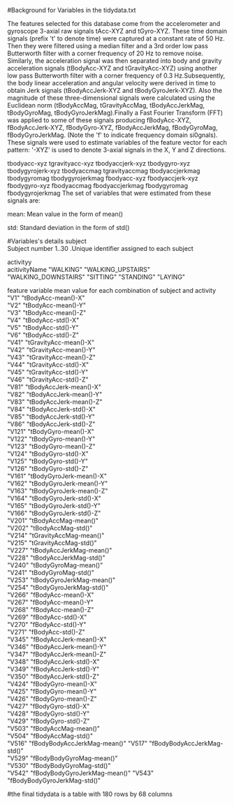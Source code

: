 #Background for Variables in the tidydata.txt

The features selected for this database come from the accelerometer and gyroscope 3-axial raw signals tAcc-XYZ and tGyro-XYZ. These time domain signals (prefix 't' to denote time) were captured at a constant rate of 50 Hz. Then they were filtered using a median filter and a 3rd order low pass Butterworth filter with a corner frequency of 20 Hz to remove noise. Similarly, the acceleration signal was then separated into body and gravity acceleration signals (tBodyAcc-XYZ and tGravityAcc-XYZ) using another low pass Butterworth filter with a corner frequency of 0.3 Hz.Subsequently, the body linear acceleration and angular velocity were derived in time to obtain Jerk signals (tBodyAccJerk-XYZ and tBodyGyroJerk-XYZ). Also the magnitude of these three-dimensional signals were calculated using the Euclidean norm (tBodyAccMag, tGravityAccMag, tBodyAccJerkMag, tBodyGyroMag, tBodyGyroJerkMag).Finally a Fast Fourier Transform (FFT) was applied to some of these signals producing fBodyAcc-XYZ, fBodyAccJerk-XYZ, fBodyGyro-XYZ, fBodyAccJerkMag, fBodyGyroMag, fBodyGyroJerkMag. (Note the 'f' to indicate frequency domain si0gnals).
These signals were used to estimate variables of the feature vector for each pattern:
'-XYZ' is used to denote 3-axial signals in the X, Y and Z directions.

tbodyacc-xyz
tgravityacc-xyz
tbodyaccjerk-xyz
tbodygyro-xyz
tbodygyrojerk-xyz
tbodyaccmag
tgravityaccmag
tbodyaccjerkmag
tbodygyromag
tbodygyrojerkmag
fbodyacc-xyz
fbodyaccjerk-xyz
fbodygyro-xyz
fbodyaccmag
fbodyaccjerkmag
fbodygyromag
fbodygyrojerkmag
The set of variables that were estimated from these signals are:

mean: Mean value in the form of mean()

std: Standard deviation in the form of std()


#Variables's details
subject                    
    Subject number
                           1..30 .Unique identifier assigned to each subject

activityy                       
    acitivityName
                           "WALKING"
                           "WALKING_UPSTAIRS"
                           "WALKING_DOWNSTAIRS"
                           "SITTING"
                           "STANDING"
                           "LAYING"

feature variable
     mean value for each combination of subject and activity 
             "V1"   "tBodyAcc-mean()-X"          
             "V2"   "tBodyAcc-mean()-Y"          
             "V3"   "tBodyAcc-mean()-Z"          
             "V4"   "tBodyAcc-std()-X"           
             "V5"   "tBodyAcc-std()-Y"           
             "V6"   "tBodyAcc-std()-Z"           
            "V41"  "tGravityAcc-mean()-X"       
            "V42"  "tGravityAcc-mean()-Y"       
            "V43"  "tGravityAcc-mean()-Z"       
            "V44"  "tGravityAcc-std()-X"        
            "V45"  "tGravityAcc-std()-Y"        
            "V46"  "tGravityAcc-std()-Z"        
            "V81"  "tBodyAccJerk-mean()-X"      
            "V82"  "tBodyAccJerk-mean()-Y"      
            "V83"  "tBodyAccJerk-mean()-Z"      
            "V84"  "tBodyAccJerk-std()-X"       
            "V85"  "tBodyAccJerk-std()-Y"       
            "V86"  "tBodyAccJerk-std()-Z"       
           "V121" "tBodyGyro-mean()-X"         
           "V122" "tBodyGyro-mean()-Y"         
           "V123" "tBodyGyro-mean()-Z"         
           "V124" "tBodyGyro-std()-X"          
           "V125" "tBodyGyro-std()-Y"          
           "V126" "tBodyGyro-std()-Z"          
           "V161" "tBodyGyroJerk-mean()-X"     
           "V162" "tBodyGyroJerk-mean()-Y"     
           "V163" "tBodyGyroJerk-mean()-Z"     
           "V164" "tBodyGyroJerk-std()-X"      
           "V165" "tBodyGyroJerk-std()-Y"      
           "V166" "tBodyGyroJerk-std()-Z"      
           "V201" "tBodyAccMag-mean()"         
           "V202" "tBodyAccMag-std()"          
           "V214" "tGravityAccMag-mean()"      
           "V215" "tGravityAccMag-std()"       
           "V227" "tBodyAccJerkMag-mean()"     
           "V228" "tBodyAccJerkMag-std()"      
           "V240" "tBodyGyroMag-mean()"        
           "V241" "tBodyGyroMag-std()"         
           "V253" "tBodyGyroJerkMag-mean()"    
           "V254" "tBodyGyroJerkMag-std()"     
           "V266" "fBodyAcc-mean()-X"          
           "V267" "fBodyAcc-mean()-Y"          
           "V268" "fBodyAcc-mean()-Z"          
           "V269" "fBodyAcc-std()-X"           
           "V270" "fBodyAcc-std()-Y"           
           "V271" "fBodyAcc-std()-Z"           
           "V345" "fBodyAccJerk-mean()-X"      
           "V346" "fBodyAccJerk-mean()-Y"      
           "V347" "fBodyAccJerk-mean()-Z"      
           "V348" "fBodyAccJerk-std()-X"       
           "V349" "fBodyAccJerk-std()-Y"       
           "V350" "fBodyAccJerk-std()-Z"       
           "V424" "fBodyGyro-mean()-X"         
           "V425" "fBodyGyro-mean()-Y"         
           "V426" "fBodyGyro-mean()-Z"         
           "V427" "fBodyGyro-std()-X"          
           "V428" "fBodyGyro-std()-Y"          
           "V429" "fBodyGyro-std()-Z"          
           "V503" "fBodyAccMag-mean()"         
           "V504" "fBodyAccMag-std()"          
           "V516" "fBodyBodyAccJerkMag-mean()" 
           "V517" "fBodyBodyAccJerkMag-std()"  
           "V529" "fBodyBodyGyroMag-mean()"    
           "V530" "fBodyBodyGyroMag-std()"     
           "V542" "fBodyBodyGyroJerkMag-mean()"
           "V543" "fBodyBodyGyroJerkMag-std()" 

#the final tidydata is a table with 180 rows by 68 columns
